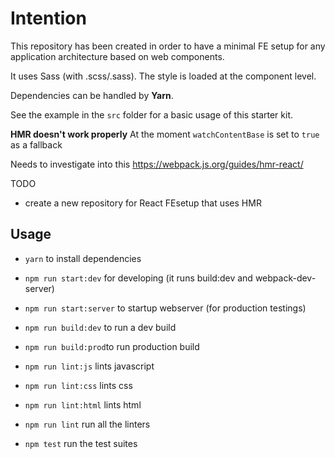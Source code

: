 # Intention

This repository has been created in order to have a minimal FE setup for any application architecture based on web components.

It uses Sass (with .scss/.sass). The style is loaded at the component level.

Dependencies can be handled by **Yarn**.

See the example in the `src` folder for a basic usage of this starter kit.

**HMR doesn't work properly**
At the moment `watchContentBase` is set to `true` as a fallback

Needs to investigate into this
https://webpack.js.org/guides/hmr-react/

TODO
- create a new repository for React FEsetup that uses HMR

## Usage
- `yarn` to install dependencies

- `npm run start:dev` for developing (it runs build:dev and webpack-dev-server)
- `npm run start:server` to startup webserver (for production testings)

- `npm run build:dev` to run a dev build
- `npm run build:prod`to run production build

- `npm run lint:js` lints javascript
- `npm run lint:css`  lints css
- `npm run lint:html` lints html
- `npm run lint` run all the linters

- `npm test` run the test suites
